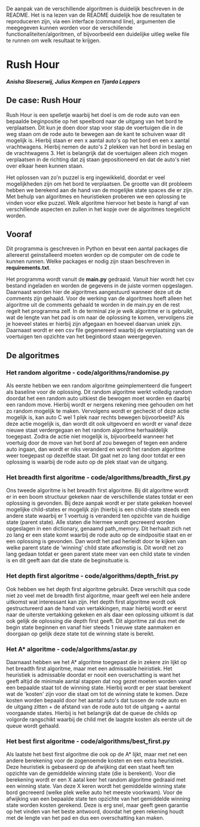 De aanpak van de verschillende algoritmen is duidelijk beschreven in de README.
Het is na lezen van de README duidelijk hoe de resultaten te reproduceren zijn, via een interface (command line), argumenten die meegegeven kunnen worden voor de verschillende functionaliteiten/algoritmen, of bijvoorbeeld een duidelijke uitleg welke file te runnen om welk resultaat te krijgen.

# Rush Hour
##### Anisha Sloeserwij, Julius Kempen en Tjarda Leppers

## De case: Rush Hour
Rush Hour is een spelletje waarbij het doel is om de rode auto van een bepaalde beginpositie op het speelbord naar de uitgang van het bord te verplaatsen.
Dit kun je doen door stap voor stap de voertuigen die in de weg staan om de rode auto te bewegen aan de kant te schuiven waar dit mogelijk is. 
Hierbij staan er een x aantal auto's op het bord en een x aantal vrachtwagens. Hierbij nemen de auto's 2 plekken van het bord in beslag en de vrachtwagens 3.
Het is belangrijk dat de voertuigen alleen zich mogen verplaatsen in de richting dat zij staan gepositioneerd en dat de auto's niet over elkaar heen kunnen staan.

Het oplossen van zo'n puzzel is erg ingewikkeld, doordat er veel mogelijkheden zijn om het bord te verplaatsen.
De grootte van dit probleem hebben we berekend aan de hand van de mogelijke state spaces die er zijn. 
Met behulp van algoritmes en heuristieken proberen we een oplossing te vinden voor elke puzzel. 
Welk algoritme hiervoor het beste is hangt af van verschillende aspecten en zullen in het kopje over de algoritmes toegelicht worden. 

## Vooraf
Dit programma is geschreven in Python en bevat een aantal packages die allereerst geinstalleerd moeten worden op de computer om de code te kunnen runnen. Welke packages er nodig zijn staan beschreven in **requirements.txt**.

Het programma wordt vanuit de **main.py** gedraaid. Vanuit hier wordt het csv bestand ingeladen en worden de gegevens in de juiste vormen opgeslagen. Daarnaast worden hier de algoritmes aangestuurd wanneer deze uit de comments zijn gehaald. Voor de werking van de algoritmes hoeft alleen het algoritme uit de comments gehaald te worden in de main.py en de rest regelt het programma zelf. In de terminal zie je welk algoritme er is gebruikt, wat de lengte van het pad is om naar de oplossing te komen, vervolgens zie je hoeveel states er hierbij zijn afgegaan en hoeveel daarvan uniek zijn. Daarnaast wordt er een csv file gegenereerd waarbij de verplaatsing van de voertuigen ten opzichte van het beginbord staan weergegeven.  

## De algoritmes

### Het random algoritme - code/algorithms/randomise.py
Als eerste hebben we een random algoritme geimplementeerd die fungeert als baseline voor de oplossing. 
Dit random algoritme werkt volledig random doordat het een random auto uitkiest die bewogen moet worden en daarbij een random move.
Hierbij wordt er nergens rekening mee gehouden om het zo random mogelijk te maken. 
Vervolgens wordt er gecheckt of deze actie mogelijk is, kan auto C wel 1 plek naar rechts bewegen bijvoorbeeld?
Als deze actie mogelijk is, dan wordt dit ook uitgevoerd en wordt er vanaf deze nieuwe staat verdergegaan en het random algoritme herhaaldelijk toegepast.
Zodra de actie niet mogelijk is, bijvoorbeeld wanneer het voertuig door de move van het bord af zou bewegen of tegen een andere auto ingaan, dan wordt er niks veranderd en wordt het random algoritme weer toegepast op dezelfde staat.
Dit gaat net zo lang door totdat er een oplossing is waarbij de rode auto op de plek staat van de uitgang. 

### Het breadth first algoritme - code/algorithms/breadth_first.py
Ons tweede algoritme is het breadth first algoritme. 
Bij dit algoritme wordt er in een boom structuur gekeken naar de verschillende states totdat er een oplossing is gevonden. 
Bij deze aanpak wordt er per state gekeken hoeveel mogelijke child-states er mogelijk zijn (hierbij is een child-state steeds een andere state waarbij er 1 voertuig is veranderd ten opzichte van de huidige state (parent state).
Alle staten die hiermee wordt gecreeerd worden opgeslagen in een dictionary, genaamd path_memory.
Dit herhaalt zich net zo lang er een state komt waarbij de rode auto op de eindpositie staat en er een oplossing is gevonden. 
Dan wordt het pad herleidt door te kijken van welke parent state de 'winning' child state afkomstig is.
Dit wordt net zo lang gedaan totdat er geen parent state meer van een child state te vinden is en dit geeft aan dat die state de beginsituatie is. 

### Het depth first algoritme - code/algorithms/depth_frist.py
Ook hebben we het depth first algoritme gebruikt. Deze verschilt qua code niet zo veel met de breadth first algoritme, maar geeft wel een hele andere uitkomst wat interessant kan zijn. Het depth first algoritme wordt ook gestructureerd aan de hand van vertakkingen, maar hierbij wordt er eerst naar de uiterste vertakking gekeken en als daar een oplossing uitkomt is dat ook gelijk de oplossing die depth first geeft.
Dit algoritme zal dus met de begin state beginnen en vanaf hier steeds 1 nieuwe state aanmaken en doorgaan op gelijk deze state tot de winning state is bereikt.

### Het A* algoritme - code/algorithms/astar.py
Daarnaast hebben we het A* algoritme toegepast die in zekere zin lijkt op het breadth first algoritme, maar met een admissable heiristiek.
Het heuristiek is admissable doordat er nooit een overschatting is want het geeft altijd de minimale aantal stappen dat nog gezet moeten worden vanaf een bepaalde staat tot de winning state. Hierbij wordt er per staat berekent wat de 'kosten' zijn voor die staat om tot de winning state te komen. Deze kosten worden bepaald door het aantal auto's dat tussen de rode auto en de uitgang zitten + de afstand van de rode auto tot de uitgang + aantal voorgaande states. Hierbij is het belangrijk dat de queue de childs op volgorde rangschikt waarbij de child met de laagste kosten als eerste uit de queue wordt gehaald.  

### Het best first algoritme - code/algorithms/best_first.py
Als laatste het best first algoritme die ook op de A* lijkt, maar met net een andere berekening voor de zogenoemde kosten en een extra heuristiek. Deze heuristiek is gebaseerd op de afwijking dat een staat heeft ten opzichte van de gemiddelde winning state (die is berekent).
Voor die berekening wordt er een X aatal keer het random algoritme gedraaid met een winning state. Van deze X keren wordt het gemiddelde winning state bord gecreeerd (welke plek welke auto het meeste voorkwam). Voor de afwijking van een bepaalde state ten opzichte van het gemiddelde winning state worden kosten gerekend. 
Deze is erg snel, maar geeft geen garantie op het vinden van het beste antwoord, doordat het geen rekening houdt met de lengte van het pad en dus een overschatting kan maken. 



